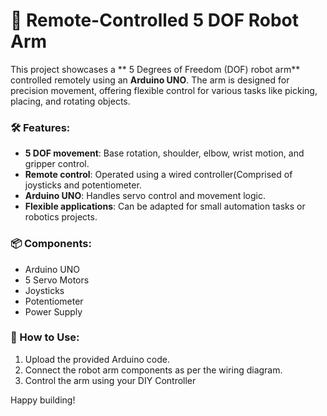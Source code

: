 # 🤖 Remote-Controlled 5 DOF Robot Arm

This project showcases a ** 5 Degrees of Freedom (DOF) robot arm** controlled remotely using an **Arduino UNO**. The arm is designed for precision movement, offering flexible control for various tasks like picking, placing, and rotating objects.

### 🛠️ Features:
- **5 DOF movement**: Base rotation, shoulder, elbow, wrist motion, and gripper control.
- **Remote control**: Operated using a wired controller(Comprised of joysticks and potentiometer.
- **Arduino UNO**: Handles servo control and movement logic.
- **Flexible applications**: Can be adapted for small automation tasks or robotics projects.

### 📦 Components:
- Arduino UNO  
- 5 Servo Motors  
- Joysticks
- Potentiometer  
- Power Supply  

### 🚀 How to Use:
1. Upload the provided Arduino code.
2. Connect the robot arm components as per the wiring diagram.
3. Control the arm using your DIY Controller

Happy building!
